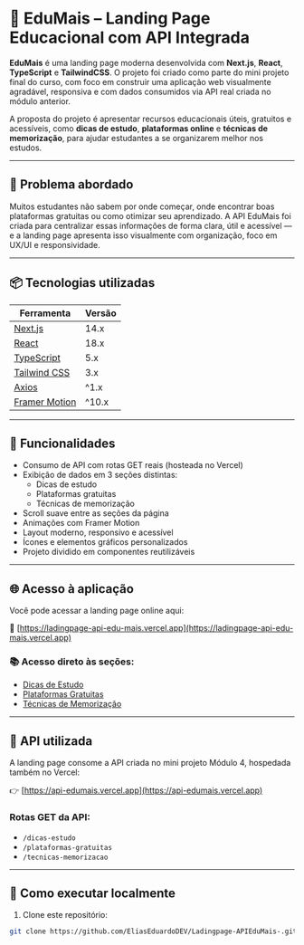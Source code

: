 # 🚀 EduMais – Landing Page Educacional com API Integrada

**EduMais** é uma landing page moderna desenvolvida com **Next.js**, **React**, **TypeScript** e **TailwindCSS**. O projeto foi criado como parte do mini projeto final do curso, com foco em construir uma aplicação web visualmente agradável, responsiva e com dados consumidos via API real criada no módulo anterior.

A proposta do projeto é apresentar recursos educacionais úteis, gratuitos e acessíveis, como **dicas de estudo**, **plataformas online** e **técnicas de memorização**, para ajudar estudantes a se organizarem melhor nos estudos.

---

## 🎯 Problema abordado

Muitos estudantes não sabem por onde começar, onde encontrar boas plataformas gratuitas ou como otimizar seu aprendizado. A API EduMais foi criada para centralizar essas informações de forma clara, útil e acessível — e a landing page apresenta isso visualmente com organização, foco em UX/UI e responsividade.

---

## 📦 Tecnologias utilizadas

| Ferramenta | Versão |
|------------|--------|
| [Next.js](https://nextjs.org/) | 14.x |
| [React](https://reactjs.org/) | 18.x |
| [TypeScript](https://www.typescriptlang.org/) | 5.x |
| [Tailwind CSS](https://tailwindcss.com/) | 3.x |
| [Axios](https://axios-http.com/) | ^1.x |
| [Framer Motion](https://www.framer.com/motion/) | ^10.x |

---

## 📌 Funcionalidades

- Consumo de API com rotas GET reais (hosteada no Vercel)
- Exibição de dados em 3 seções distintas:
  - Dicas de estudo
  - Plataformas gratuitas
  - Técnicas de memorização
- Scroll suave entre as seções da página
- Animações com Framer Motion
- Layout moderno, responsivo e acessível
- Ícones e elementos gráficos personalizados
- Projeto dividido em componentes reutilizáveis

---

## 🌐 Acesso à aplicação

Você pode acessar a landing page online aqui:

🔗 [https://ladingpage-api-edu-mais.vercel.app](https://ladingpage-api-edu-mais.vercel.app)

### 📚 Acesso direto às seções:
- [Dicas de Estudo](https://ladingpage-api-edu-mais.vercel.app/#dicas)
- [Plataformas Gratuitas](https://ladingpage-api-edu-mais.vercel.app/#plataformas)
- [Técnicas de Memorização](https://ladingpage-api-edu-mais.vercel.app/#tecnicas)

---

## 🔗 API utilizada

A landing page consome a API criada no mini projeto Módulo 4, hospedada também no Vercel:

👉 [https://api-edumais.vercel.app](https://api-edumais.vercel.app)

### Rotas GET da API:
- `/dicas-estudo`
- `/plataformas-gratuitas`
- `/tecnicas-memorizacao`

---

## 🚀 Como executar localmente

1. Clone este repositório:
```bash
git clone https://github.com/EliasEduardoDEV/Ladingpage-APIEduMais-.git
